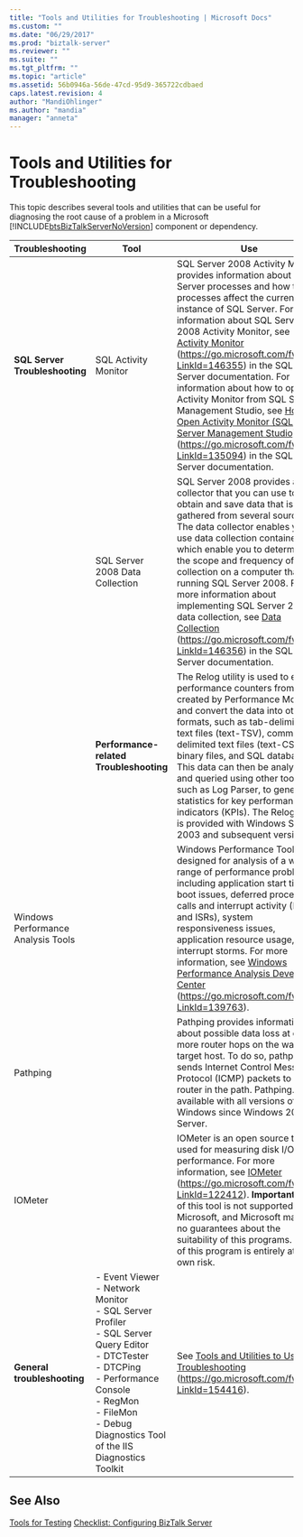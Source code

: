 ```yaml
---
title: "Tools and Utilities for Troubleshooting | Microsoft Docs"
ms.custom: ""
ms.date: "06/29/2017"
ms.prod: "biztalk-server"
ms.reviewer: ""
ms.suite: ""
ms.tgt_pltfrm: ""
ms.topic: "article"
ms.assetid: 56b0946a-56de-47cd-95d9-365722cdbaed
caps.latest.revision: 4
author: "MandiOhlinger"
ms.author: "mandia"
manager: "anneta"
---
```

# Tools and Utilities for Troubleshooting
This topic describes several tools and utilities that can be useful for diagnosing the root cause of a problem in a Microsoft [!INCLUDE[btsBizTalkServerNoVersion](../includes/btsbiztalkservernoversion-md.md)] component or dependency.

|Troubleshooting|Tool|Use|
|---------------------|----------|---------|
|**SQL Server Troubleshooting**|SQL Activity Monitor|SQL Server 2008 Activity Monitor provides information about SQL Server processes and how these processes affect the current instance of SQL Server. For more information about SQL Server 2008 Activity Monitor, see [Activity Monitor](https://go.microsoft.com/fwlink/?LinkId=146355) (https://go.microsoft.com/fwlink/?LinkId=146355) in the SQL Server documentation. For information about how to open Activity Monitor from SQL Server Management Studio, see [How to: Open Activity Monitor (SQL Server Management Studio)](https://go.microsoft.com/fwlink/?LinkId=135094) (https://go.microsoft.com/fwlink/?LinkId=135094) in the SQL Server documentation.|
||SQL Server 2008 Data Collection|SQL Server 2008 provides a data collector that you can use to obtain and save data that is gathered from several sources. The data collector enables you to use data collection containers, which enable you to determine the scope and frequency of data collection on a computer that is running SQL Server 2008. For more information about implementing SQL Server 2008 data collection, see [Data Collection](https://go.microsoft.com/fwlink/?LinkId=146356) (https://go.microsoft.com/fwlink/?LinkId=146356) in the SQL Server documentation.|
||**Performance-related Troubleshooting**|The Relog utility is used to extract performance counters from logs created by Performance Monitor and convert the data into other formats, such as tab-delimited text files (text-TSV), comma-delimited text files (text-CSV), binary files, and SQL databases. This data can then be analyzed and queried using other tools, such as Log Parser, to generate statistics for key performance indicators (KPIs). The Relog utility is provided with Windows Server 2003 and subsequent versions.|
|Windows Performance Analysis Tools||Windows Performance Tools are designed for analysis of a wide range of performance problems including application start times, boot issues, deferred procedure calls and interrupt activity (DPCs and ISRs), system responsiveness issues, application resource usage, and interrupt storms. For more information, see [Windows Performance Analysis Developer Center](https://go.microsoft.com/fwlink/?LinkId=139763) (https://go.microsoft.com/fwlink/?LinkId=139763).|
|Pathping||Pathping provides information about possible data loss at one or more router hops on the way to a target host. To do so, pathping sends Internet Control Message Protocol (ICMP) packets to each router in the path. Pathping.exe is available with all versions of Windows since Windows 2000 Server.|
|IOMeter||IOMeter is an open source tool used for measuring disk I/O performance. For more information, see  [IOMeter](https://go.microsoft.com/fwlink/?LinkId=122412) (https://go.microsoft.com/fwlink/?LinkId=122412). **Important:**  Use of this tool is not supported by Microsoft, and Microsoft makes no guarantees about the suitability of this programs. Use of this program is entirely at your own risk.|
|**General troubleshooting**|-   Event Viewer<br />-   Network Monitor<br />-   SQL Server Profiler<br />-   SQL Server Query Editor<br />-   DTCTester<br />-   DTCPing<br />-   Performance Console<br />-   RegMon<br />-   FileMon<br />-   Debug Diagnostics Tool of the IIS Diagnostics Toolkit|See [Tools and Utilities to Use for Troubleshooting](https://go.microsoft.com/fwlink/?LinkId=154416) (https://go.microsoft.com/fwlink/?LinkId=154416).|

## See Also
 [Tools for Testing](../technical-guides/tools-for-testing.md)
 [Checklist: Configuring BizTalk Server](~/technical-guides/checklist-configuring-biztalk-server.md)